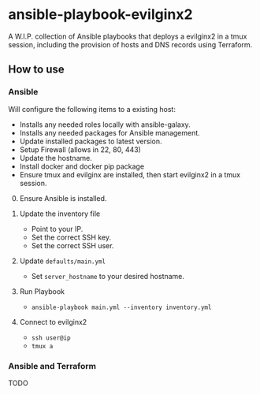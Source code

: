 # ansible-playbook-evilginx2

A W.I.P. collection of Ansible playbooks that deploys a evilginx2 in a tmux session, including the provision of hosts and DNS records using Terraform. 

## How to use

### Ansible

Will configure the following items to a existing host:

- Installs any needed roles locally with ansible-galaxy.
- Installs any needed packages for Ansible management.
- Update installed packages to latest version.
- Setup Firewall (allows in 22, 80, 443)
- Update the hostname.
- Install docker and docker pip package
- Ensure tmux and evilginx are installed, then start evilginx2 in a tmux session.

0. Ensure Ansible is installed.

1. Update the inventory file
   - Point to your IP.
   - Set the correct SSH key.
   - Set the correct SSH user.
2. Update `defaults/main.yml`
   - Set `server_hostname` to your desired hostname.
3. Run Playbook
   - `ansible-playbook main.yml --inventory inventory.yml`
4. Connect to evilginx2
   - `ssh user@ip`
   - `tmux a`

### Ansible and Terraform

TODO
